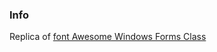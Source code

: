 ### Info

Replica of [font Awesome Windows Forms Class](https://github.com/denwilliams/FontAwesome-WindowsForms)
